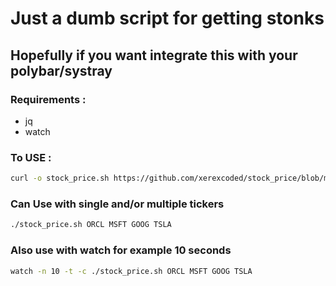 # Just a dumb script for getting stonks

## Hopefully if you want integrate this with your polybar/systray 
### Requirements :
* jq
* watch

### To USE :

```bash
curl -o stock_price.sh https://github.com/xerexcoded/stock_price/blob/main/stock_price.sh
```

### Can Use with single and/or multiple tickers
```bash
./stock_price.sh ORCL MSFT GOOG TSLA
```

### Also use with watch for example 10 seconds
```bash
watch -n 10 -t -c ./stock_price.sh ORCL MSFT GOOG TSLA
```

